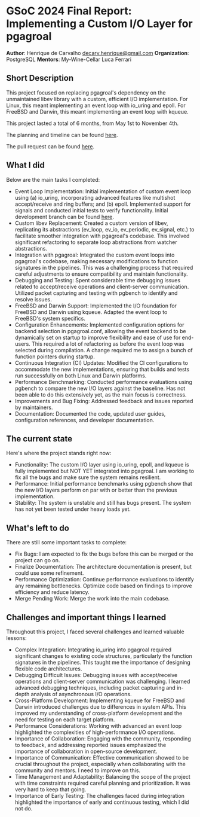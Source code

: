 # GSoC 2024 Final Report: Implementing a Custom I/O Layer for pgagroal

**Author**: Henrique de Carvalho <decarv.henrique@gmail.com>
**Organization**: PostgreSQL
**Mentors**:
My-Wine-Cellar
Luca Ferrari

## Short Description

This project focused on replacing pgagroal's dependency on the unmaintained libev library with a custom, efficient I/O implementation.
For Linux, this meant implementing an event loop with io_uring and epoll.
For FreeBSD and Darwin, this meant implementing an event loop with kqueue.

This project lasted a total of 6 months, from May 1st to November 4th.

The planning and timeline can be found [here](https://github.com/agroal/pgagroal/discussions/442).

The pull request can be found [here](https://github.com/agroal/pgagroal/pull/456).

## What I did

Below are the main tasks I completed:

- Event Loop Implementation: Initial implementation of custom event loop using (a) io_uring, incorporating advanced features like multishot accept/receive and ring buffers; and (b) epoll. Implemented support for signals and conducted initial tests to verify functionality. Initial development branch can be found [here]().
- Custom libev Replacement: Created a custom version of libev, replicating its abstractions (ev_loop, ev_io, ev_periodic, ev_signal, etc.) to facilitate smoother integration with pgagroal's codebase. This involved significant refactoring to separate loop abstractions from watcher abstractions.
- Integration with pgagroal: Integrated the custom event loops into pgagroal's codebase, making necessary modifications to function signatures in the pipelines. This was a challenging process that required careful adjustments to ensure compatibility and maintain functionality.
- Debugging and Testing: Spent considerable time debugging issues related to accept/receive operations and client-server communication. Utilized packet capturing and testing with pgbench to identify and resolve issues. 
- FreeBSD and Darwin Support: Implemented the I/O foundation for FreeBSD and Darwin using kqueue. Adapted the event loop to FreeBSD's system specifics.
- Configuration Enhancements: Implemented configuration options for backend selection in pgagroal.conf, allowing the event backend to be dynamically set on startup to improve flexibility and ease of use for end-users. This required a lot of refactoring as before the event loop was selected during compilation. A change required me to assign a bunch of function pointers during startup.
- Continuous Integration (CI) Updates: Modified the CI configurations to accommodate the new implementations, ensuring that builds and tests run successfully on both Linux and Darwin platforms.
- Performance Benchmarking: Conducted performance evaluations using pgbench to compare the new I/O layers against the baseline. Has not been able to do this extensively yet, as the main focus is correctness.
- Improvements and Bug Fixing: Addressed feedback and issues reported by maintainers.
- Documentation: Documented the code, updated user guides, configuration references, and developer documentation.

## The current state

Here's where the project stands right now:

- Functionality: The custom I/O layer using io_uring, epoll, and kqueue is fully implemented but NOT YET integrated into pgagroal. I am working to fix all the bugs and make sure the system remains resilient.
- Performance: Initial performance benchmarks using pgbench show that the new I/O layers perform on par with or better than the previous implementation.
- Stability: The system is unstable and still has bugs present. The system has not yet been tested under heavy loads yet.

## What's left to do

There are still some important tasks to complete:

- Fix Bugs: I am expected to fix the bugs before this can be merged or the project can go on.
- Finalize Documentation: The architecture documentation is present, but could use some refinement. 
- Performance Optimization: Continue performance evaluations to identify any remaining bottlenecks. Optimize code based on findings to improve efficiency and reduce latency.
- Merge Pending Work: Merge the work into the main codebase.

## Challenges and important things I learned

Throughout this project, I faced several challenges and learned valuable lessons:

- Complex Integration: Integrating io_uring into pgagroal required significant changes to existing code structures, particularly the function signatures in the pipelines. This taught me the importance of designing flexible code architectures.
- Debugging Difficult Issues: Debugging issues with accept/receive operations and client-server communication was challenging. I learned advanced debugging techniques, including packet capturing and in-depth analysis of asynchronous I/O operations.
- Cross-Platform Development: Implementing kqueue for FreeBSD and Darwin introduced challenges due to differences in system APIs. This improved my understanding of cross-platform development and the need for testing on each target platform.
- Performance Considerations: Working with advanced an event loop highlighted the complexities of high-performance I/O operations.
- Importance of Collaboration: Engaging with the community, responding to feedback, and addressing reported issues emphasized the importance of collaboration in open-source development.
- Importance of Communication: Effective communication showed to be crucial throughout the project, especially when collaborating with the community and mentors. I need to improve on this.
- Time Management and Adaptability: Balancing the scope of the project with time constraints required careful planning and prioritization. It was very hard to keep that going.
- Importance of Early Testing: The challenges faced during integration highlighted the importance of early and continuous testing, which I did not do.

